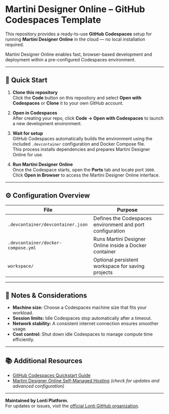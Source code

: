 # Martini Designer Online – GitHub Codespaces Template

This repository provides a ready-to-use **GitHub Codespaces** setup for running **Martini Designer Online** in the cloud — no local installation required.

Martini Designer Online enables fast, browser-based development and deployment within a pre-configured Codespaces environment.

---

## 🚀 Quick Start

1. **Clone this repository**  
   Click the **Code** button on this repository and select **Open with Codespaces** or **Clone** it to your own GitHub account.

2. **Open in Codespaces**  
   After creating your repo, click **Code → Open with Codespaces** to launch a new development environment.

3. **Wait for setup**  
   GitHub Codespaces automatically builds the environment using the included `.devcontainer` configuration and Docker Compose file.  
   This process installs dependencies and prepares Martini Designer Online for use.

4. **Run Martini Designer Online**  
   Once the Codespace starts, open the **Ports** tab and locate port `3000`.  
   Click **Open in Browser** to access the Martini Designer Online interface.

---

## ⚙️ Configuration Overview

| File | Purpose |
|------|----------|
| `.devcontainer/devcontainer.json` | Defines the Codespaces environment and port configuration |
| `.devcontainer/docker-compose.yml` | Runs Martini Designer Online inside a Docker container |
| `workspace/` | Optional persistent workspace for saving projects |

---

## 🧠 Notes & Considerations

- **Machine size:** Choose a Codespaces machine size that fits your workload.
- **Session limits:** Idle Codespaces stop automatically after a timeout.
- **Network stability:** A consistent internet connection ensures smoother usage.
- **Cost control:** Shut down idle Codespaces to manage compute time efficiently.

---

## 📚 Additional Resources

- [GitHub Codespaces Quickstart Guide](https://docs.github.com/en/codespaces/getting-started/quickstart)
- [Martini Designer Online Self-Managed Hosting](https://developer.lonti.com/docs/martini/installation-configuration/designer-online/self-managed/) *(check for updates and advanced configuration)*

---

**Maintained by Lonti Platform.**  
For updates or issues, visit the [official Lonti GitHub organization](https://github.com/Lonti).
